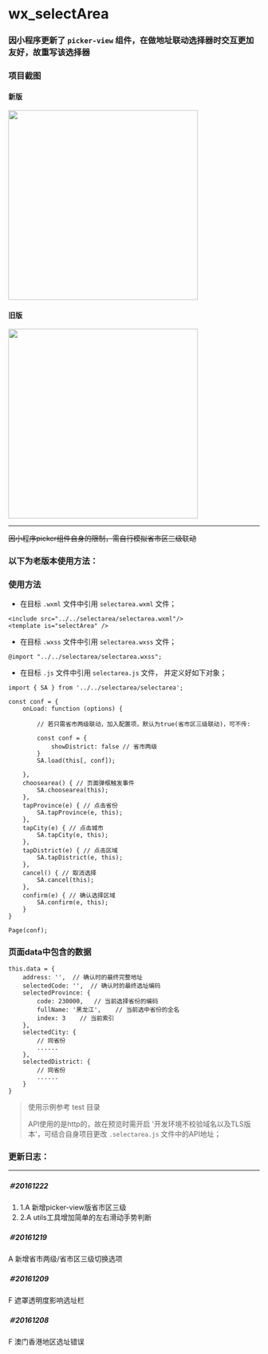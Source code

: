 # wx_selectArea

### 因小程序更新了 `picker-view` 组件，在做地址联动选择器时交互更加友好，故重写该选择器

### 项目截图

#### 新版

<img src="https://github.com/treadpit/wx_selectArea/blob/master/screenshot/182245dl7zwrbc5rl2g7ls.gif" width="380px">

#### 旧版

<img src="https://github.com/treadpit/wx_selectArea/blob/master/screenshot/154906d8z81rtbrh4t4ith.gif" width="380px">


---
~~因小程序picker组件自身的限制，需自行模拟省市区三级联动~~


### 以下为老版本使用方法：


### 使用方法

- 在目标 `.wxml` 文件中引用 `selectarea.wxml` 文件；

```
<include src="../../selectarea/selectarea.wxml"/>
<template is="selectArea" />
```
- 在目标 `.wxss` 文件中引用 `selectarea.wxss` 文件；

```
@import "../../selectarea/selectarea.wxss";
```

- 在目标 `.js` 文件中引用 `selectarea.js` 文件， 并定义好如下对象；

```
import { SA } from '../../selectarea/selectarea';

const conf = {
    onLoad: function (options) {

        // 若只需省市两级联动，加入配置项，默认为true(省市区三级联动)，可不传:

        const conf = {
            showDistrict: false // 省市两级
        }
        SA.load(this[, conf]); 

    },
    choosearea() { // 页面弹框触发事件
        SA.choosearea(this); 
    },
    tapProvince(e) { // 点击省份
        SA.tapProvince(e, this);
    },
    tapCity(e) { // 点击城市
        SA.tapCity(e, this);
    },
    tapDistrict(e) { // 点击区域
        SA.tapDistrict(e, this);
    },
    cancel() { // 取消选择
        SA.cancel(this);
    },
    confirm(e) { // 确认选择区域
        SA.confirm(e, this);
    }
}

Page(conf);
```

### 页面data中包含的数据

```
this.data = {
    address: '',  // 确认时的最终完整地址
    selectedCode: '',  // 确认时的最终选址编码
    selectedProvince: {
        code: 230000,   // 当前选择省份的编码
        fullName: '黑龙江',    // 当前选中省份的全名
        index: 3    // 当前索引
    },
    selectedCity: {
        // 同省份
        ......
    },
    selectedDistrict: {
        // 同省份
        ......
    }
}

```

> 使用示例参考 test 目录
>
>API使用的是http的，故在预览时需开启 '开发环境不校验域名以及TLS版本'，可结合自身项目更改 `.selectarea.js` 文件中的API地址；

### 更新日志：
---
##### ＃20161222

1. 1.A 新增picker-view版省市区三级
2. 2.A utils工具增加简单的左右滑动手势判断

##### ＃20161219

A 新增省市两级/省市区三级切换选项

##### ＃20161209

F 遮罩透明度影响选址栏

##### ＃20161208

F 澳门香港地区选址错误
